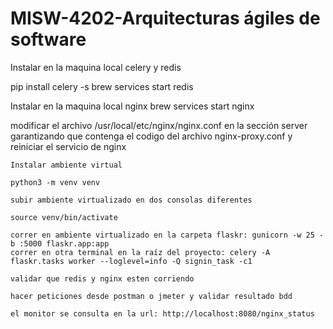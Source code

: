 # MISW-4202-Arquitecturas ágiles de software
Instalar en la maquina local celery y redis

pip install celery -s
brew services start redis 

Instalar en la maquina local nginx
brew services start nginx

modificar el archivo /usr/local/etc/nginx/nginx.conf en la sección server garantizando que contenga el codigo del archivo nginx-proxy.conf y reiniciar el servicio de nginx

```
Instalar ambiente virtual

python3 -m venv venv

subir ambiente virtualizado en dos consolas diferentes

source venv/bin/activate  

correr en ambiente virtualizado en la carpeta flaskr: gunicorn -w 25 -b :5000 flaskr.app:app
correr en otra terminal en la raíz del proyecto: celery -A flaskr.tasks worker --loglevel=info -Q signin_task -c1

validar que redis y nginx esten corriendo

hacer peticiones desde postman o jmeter y validar resultado bdd

el monitor se consulta en la url: http://localhost:8080/nginx_status
